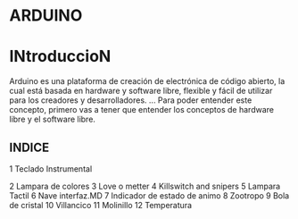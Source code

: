 # ARDUINO




# INtroduccioN 

Arduino es una plataforma de creación de electrónica de código abierto, la cual está basada en hardware y software libre, flexible y fácil de utilizar para los creadores y desarrolladores. ... Para poder entender este concepto, primero vas a tener que entender los conceptos de hardware libre y el software libre.

[](**https://github.com/Draken666/ARDUINO/blob/main/PRIMERA%20PRUEBA.MD**)


## INDICE

1 Teclado Instrumental

2 Lampara de colores
3 Love o metter
4 Killswitch and snipers
5 Lampara Tactil
6 Nave interfaz.MD
7 Indicador de estado de animo
8 Zootropo
9 Bola de cristal
10 Villancico
11 Molinillo
12 Temperatura
